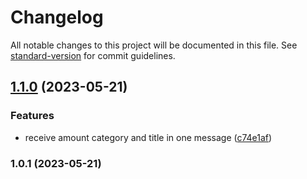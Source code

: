# Changelog

All notable changes to this project will be documented in this file. See [standard-version](https://github.com/conventional-changelog/standard-version) for commit guidelines.

## [1.1.0](https://github.com/anwam/jaravisa-tg-bot/compare/v1.0.1...v1.1.0) (2023-05-21)


### Features

* receive amount category and title in one message ([c74e1af](https://github.com/anwam/jaravisa-tg-bot/commit/c74e1af6823888221ce9ae74adfbf7a75bfcf184))

### 1.0.1 (2023-05-21)
